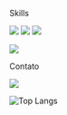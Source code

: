 Skills

![](https://img.shields.io/badge/HTML5-E34F26?style=for-the-badge&logo=html5&logoColor=white)
![](https://img.shields.io/badge/CSS-239120?&style=for-the-badge&logo=css3&logoColor=white)
![](https://img.shields.io/badge/JavaScript-323330?style=for-the-badge&logo=javascript&logoColor=F7DF1E)


![](https://img.shields.io/badge/Python-14354C?style=for-the-badge&logo=python&logoColor=white)

Contato

[![](https://img.shields.io/badge/LinkedIn-0077B5?style=for-the-badge&logo=linkedin&logoColor=whit)](https://www.linkedin.com/in/guilherme-gomes-de-marchi-81990a234/)



![Top Langs](https://github-readme-stats.vercel.app/api/top-langs/?username=Voltzzzs&langs_count=5)
